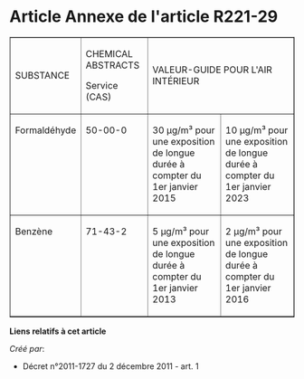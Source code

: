 # Article Annexe de l'article R221-29

<table align="center" width="680" border="1">
  <tbody>
    <tr>
      <td>

SUBSTANCE 

</td>
      <td>

CHEMICAL ABSTRACTS 

Service (CAS) 

</td>
      <td colspan="2">

VALEUR-GUIDE POUR L'AIR INTÉRIEUR 

</td>
    </tr>
    <tr>
      <td align="left" valign="top">

Formaldéhyde 

</td>
      <td valign="top" align="left">

50-00-0 

</td>
      <td valign="top" align="left">

30 µg/m³ pour une exposition de longue durée à compter du 1er janvier 2015 

</td>
      <td align="left" valign="top">

10 µg/m³ pour une exposition de longue durée à compter du 1er janvier 2023 

</td>
    </tr>
    <tr>
      <td align="left" valign="top">

Benzène 

</td>
      <td valign="top" align="left">

71-43-2 

</td>
      <td valign="top" align="left">

5 µg/m³ pour une exposition de longue durée à compter du 1er janvier 2013 

</td>
      <td align="left" valign="top">

2 µg/m³ pour une exposition de longue durée à compter du 1er janvier 2016

</td>
    </tr>
  </tbody>
</table>

**Liens relatifs à cet article**

_Créé par_:

  - Décret n°2011-1727 du 2 décembre 2011 - art. 1
